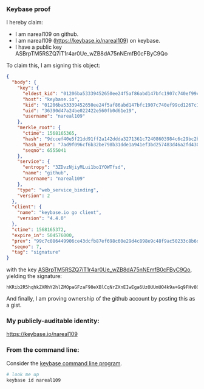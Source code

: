 ### Keybase proof

I hereby claim:

  * I am nareal109 on github.
  * I am nareal109 (https://keybase.io/nareal109) on keybase.
  * I have a public key ASBrpTM5RSZQ7iT1r4ar0Ue_wZB8dA75nNEmfB0cFByC9Qo

To claim this, I am signing this object:

```json
{
  "body": {
    "key": {
      "eldest_kid": "01206ba53339452650ee24f5af86abd147bfc1907c740ef99cd1267c1d1c141c82f50a",
      "host": "keybase.io",
      "kid": "01206ba53339452650ee24f5af86abd147bfc1907c740ef99cd1267c1d1c141c82f50a",
      "uid": "36390d47a24be022422e560fb0d61e19",
      "username": "nareal109"
    },
    "merkle_root": {
      "ctime": 1568165365,
      "hash": "9dccef40e5f21dd91ff2a142ddda3271361c72408603984c6c29bc2b4fb2a87d5bebded004d4839c0200af212f33f29a206612c6a9585035eed4f8345eec8847",
      "hash_meta": "7ad9f096cf6b32be798b31dde1a941ef3bd257483d46a2fd43090c62eac34762",
      "seqno": 6555041
    },
    "service": {
      "entropy": "3ZDvzNjiyMLui1bo1YOWTfsd",
      "name": "github",
      "username": "nareal109"
    },
    "type": "web_service_binding",
    "version": 2
  },
  "client": {
    "name": "keybase.io go client",
    "version": "4.4.0"
  },
  "ctime": 1568165372,
  "expire_in": 504576000,
  "prev": "99c7c086449906ce43dcfb87ef698c60e29d4c898e9c48f9ac50233c8b6d8886",
  "seqno": 7,
  "tag": "signature"
}
```

with the key [ASBrpTM5RSZQ7iT1r4ar0Ue_wZB8dA75nNEmfB0cFByC9Qo](https://keybase.io/nareal109), yielding the signature:

```
hKRib2R5hqhkZXRhY2hlZMOpaGFzaF90eXBlCqNrZXnEIwEga6UzOUUmUO4k9a+Gq9FHv8GQfHQO+ZzRJnwdHBQcgvUKp3BheWxvYWTESpcCB8QgmcfAhkSZBs5D3PuH72mMYOKdTImOnEj5rFAjPIttiIbEILQqqF8SFIyJ2V+mwMwSNUVioal8LTVw6iLLVeVpP97hAgHCo3NpZ8RABvHL0dg8OpeGhiefdRX3GZ+i1sf7tQ4GYnO+GDbXAGn7t0z1gMuMsEG6r6OWb6TD4He1fL8Qk7tNiBVm36jQD6hzaWdfdHlwZSCkaGFzaIKkdHlwZQildmFsdWXEIJU5aSWVQvJZ7e0n3ivBYPu2WXdGeqZPrkh225gBNnzKo3RhZ80CAqd2ZXJzaW9uAQ==

```

And finally, I am proving ownership of the github account by posting this as a gist.

### My publicly-auditable identity:

https://keybase.io/nareal109

### From the command line:

Consider the [keybase command line program](https://keybase.io/download).

```bash
# look me up
keybase id nareal109
```
